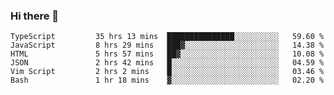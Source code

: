 ### Hi there 👋

<!--START_SECTION:waka-->

```text
TypeScript         35 hrs 13 mins  ███████████████░░░░░░░░░░   59.60 %
JavaScript         8 hrs 29 mins   ███▓░░░░░░░░░░░░░░░░░░░░░   14.38 %
HTML               5 hrs 57 mins   ██▓░░░░░░░░░░░░░░░░░░░░░░   10.08 %
JSON               2 hrs 42 mins   █░░░░░░░░░░░░░░░░░░░░░░░░   04.59 %
Vim Script         2 hrs 2 mins    █░░░░░░░░░░░░░░░░░░░░░░░░   03.46 %
Bash               1 hr 18 mins    ▓░░░░░░░░░░░░░░░░░░░░░░░░   02.20 %
```

<!--END_SECTION:waka-->

<!--
**arlenxuzj/arlenxuzj** is a ✨ _special_ ✨ repository because its `README.md` (this file) appears on your GitHub profile.

Here are some ideas to get you started:

- 🔭 I’m currently working on ...
- 🌱 I’m currently learning ...
- 👯 I’m looking to collaborate on ...
- 🤔 I’m looking for help with ...
- 💬 Ask me about ...
- 📫 How to reach me: ...
- 😄 Pronouns: ...
- ⚡ Fun fact: ...
-->
